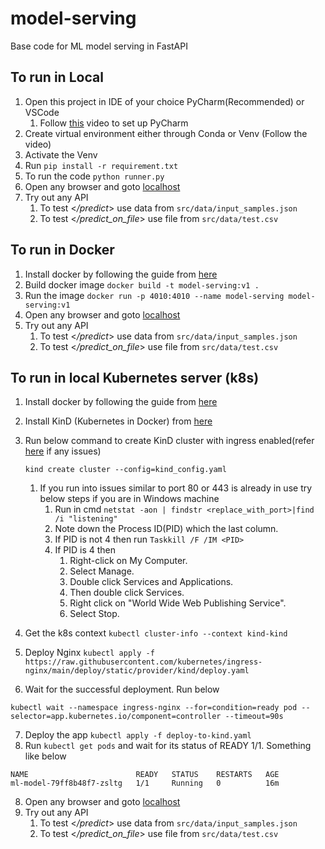 # model-serving
Base code for ML model serving in FastAPI

## To run in Local

1. Open this project in IDE of your choice PyCharm(Recommended) or VSCode
   1. Follow [this](https://www.youtube.com/watch?v=GTtpypvLoeY) video to set up PyCharm
2. Create virtual environment either through Conda or Venv (Follow the video)
3. Activate the Venv
4. Run `pip install -r requirement.txt`
5. To run the code `python runner.py`
6. Open any browser and goto [localhost](http://localhost:4010/model/docs)
7. Try out any API
   1. To test <*/predict*> use data from `src/data/input_samples.json`
   2. To test <*/predict_on_file*> use file from `src/data/test.csv`

## To run in Docker

1. Install docker by following the guide from [here](https://docs.docker.com/engine/install/)
2. Build docker image `docker build -t model-serving:v1 .`
3. Run the image `docker run -p 4010:4010 --name model-serving model-serving:v1`
4. Open any browser and goto [localhost](http://localhost:4010/model/docs)
5. Try out any API
   1. To test <*/predict*> use data from `src/data/input_samples.json`
   2. To test <*/predict_on_file*> use file from `src/data/test.csv`


## To run in local Kubernetes server (k8s)

1. Install docker by following the guide from [here](https://docs.docker.com/engine/install/)
2. Install KinD (Kubernetes in Docker) from [here](https://kind.sigs.k8s.io/docs/user/quick-start/#installation)
3. Run below command to create KinD cluster with ingress enabled(refer [here](https://kind.sigs.k8s.io/docs/user/ingress/) if any issues)
   ```
   kind create cluster --config=kind_config.yaml
   ```
   1. If you run into issues similar to port 80 or 443 is already in use try below steps if you are in Windows machine
      1. Run in cmd `netstat -aon | findstr <replace_with_port>|find /i "listening"`
      2. Note down the Process ID(PID) which the last column.
      3. If PID is not 4 then run `Taskkill /F /IM <PID>`
      4. If PID is 4 then
          1. Right-click on My Computer.
          2. Select Manage.
          3. Double click Services and Applications.
          4. Then double click Services.
          5. Right click on "World Wide Web Publishing Service".
          6. Select Stop.

4. Get the k8s context `kubectl cluster-info --context kind-kind`
5. Deploy Nginx `kubectl apply -f https://raw.githubusercontent.com/kubernetes/ingress-nginx/main/deploy/static/provider/kind/deploy.yaml`
6. Wait for the successful deployment. Run below
```commandline
kubectl wait --namespace ingress-nginx --for=condition=ready pod --selector=app.kubernetes.io/component=controller --timeout=90s
```
7. Deploy the app `kubectl apply -f deploy-to-kind.yaml`
8. Run `kubectl get pods` and wait for its status of READY 1/1. Something like below
```commandline
NAME                        READY   STATUS    RESTARTS   AGE
ml-model-79ff8b48f7-zsltg   1/1     Running   0          16m
```
8. Open any browser and goto [localhost](http://localhost/model/docs)
9. Try out any API
   1. To test <*/predict*> use data from `src/data/input_samples.json`
   2. To test <*/predict_on_file*> use file from `src/data/test.csv`
